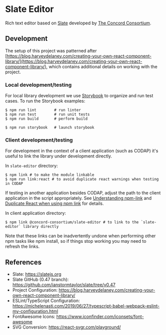 # Slate Editor

Rich text editor based on [Slate](https://slatejs.org) developed by [The Concord Consortium](http://concord.org/).

## Development

The setup of this project was patterned after [https://blog.harveydelaney.com/creating-your-own-react-component-library/](https://blog.harveydelaney.com/creating-your-own-react-component-library/), which contains additional details on working with the project.

### Local development/testing

For local library development we use [Storybook](https://storybook.js.org/) to organize and run test cases. To run the Storybook examples:

```
$ npm run lint        # run linter
$ npm run test        # run unit tests
$ npm run build       # perform build

$ npm run storybook   # launch storybook
```

### Client development/testing

For development in the context of a client application (such as CODAP) it's useful to link the library under development directly.

In `slate-editor` directory:
```
$ npm link # to make the module linkable
$ npm run link:react # to avoid duplicate react warnings when testing in CODAP
```
If testing in another application besides CODAP, adjust the path to the client application in the script appropriately. See [Understanding npm-link](https://medium.com/dailyjs/how-to-use-npm-link-7375b6219557) and [Duplicate React when using npm link](https://reactjs.org/warnings/invalid-hook-call-warning.html#duplicate-react) for details.

In client application directory:
```
$ npm link @concord-consortium/slate-editor # to link to the `slate-editor` library directly
```

Note that these links can be inadvertently undone when performing other npm tasks like npm install, so if things stop working you may need to refresh the links.

## References

- Slate: https://slatejs.org
- Slate GitHub (0.47 branch): https://github.com/ianstormtaylor/slate/tree/v0.47
- Project Configuration: https://blog.harveydelaney.com/creating-your-own-react-component-library/
- ESLint/TypeScript Configuration: https://michelenasti.com/2019/06/27/typescript-babel-webpack-eslint-my-configuration.html
- FontAwesome Icons: https://www.iconfinder.com/iconsets/font-awesome
- SVG Conversion: https://react-svgr.com/playground/
